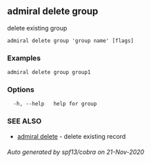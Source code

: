 ## admiral delete group

delete existing group

```
admiral delete group 'group name' [flags]
```

### Examples

```
admiral delete group group1
```

### Options

```
  -h, --help   help for group
```

### SEE ALSO

* [admiral delete](admiral_delete.md)	 - delete existing record

###### Auto generated by spf13/cobra on 21-Nov-2020
